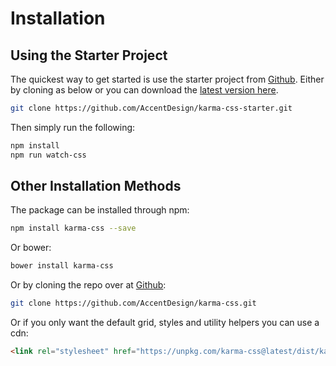 # Installation

## Using the Starter Project

The quickest way to get started is use the starter project from 
[Github](https://github.com/AccentDesign/karma-css-starter).
Either by cloning as below or you can download the 
[latest version here](https://github.com/AccentDesign/karma-css-starter/archive/master.zip).

```bash
git clone https://github.com/AccentDesign/karma-css-starter.git
```

Then simply run the following:

```bash
npm install
npm run watch-css
```

## Other Installation Methods

The package can be installed through npm:

```bash
npm install karma-css --save
```

Or bower:

```bash
bower install karma-css
```

Or by cloning the repo over at [Github](https://github.com/AccentDesign/karma-css):

```bash
git clone https://github.com/AccentDesign/karma-css.git
```

Or if you only want the default grid, styles and utility helpers you can use a cdn:

```html
<link rel="stylesheet" href="https://unpkg.com/karma-css@latest/dist/karma.min.css">
```
